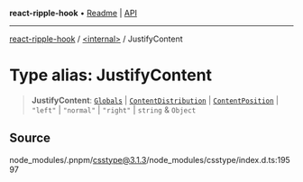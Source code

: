 **react-ripple-hook** • [Readme](../../README.md) \| [API](../../globals.md)

---

[react-ripple-hook](../../README.md) / [\<internal\>](../README.md) / JustifyContent

# Type alias: JustifyContent

> **JustifyContent**: [`Globals`](Globals.md) \| [`ContentDistribution`](ContentDistribution.md) \| [`ContentPosition`](ContentPosition.md) \| `"left"` \| `"normal"` \| `"right"` \| `string` & `Object`

## Source

node_modules/.pnpm/csstype@3.1.3/node_modules/csstype/index.d.ts:19597

